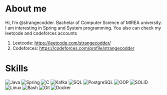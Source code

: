 # About me
Hi, I’m @strangecodder. Bachelar of Computer Science of MIREA university. I am interesting in Spring and System programming.
You also can check my leetcode and codeforces accounts
1. Leetcode: https://leetcode.com/strangecodder/
2. Codeforces: https://codeforces.com/profile/strangecodder

# Skills
![Java](https://img.shields.io/badge/Java-%23ED8B00.svg?style=for-the-badge&logo=openjdk&logoColor=white)
![Spring](https://img.shields.io/badge/Spring-%2366AA66.svg?style=for-the-badge&logo=spring&logoColor=white)
![C](https://img.shields.io/badge/C-00599C?style=for-the-badge&logo=c&logoColor=white)
![Kafka](https://img.shields.io/badge/Kafka-%23E10000.svg?style=for-the-badge&logo=apachekafka&logoColor=white)
![SQL](https://img.shields.io/badge/SQL-4479A1?style=for-the-badge&logo=sqlite&logoColor=white)
![PostgreSQL](https://img.shields.io/badge/PostgreSQL-%23336791.svg?style=for-the-badge&logo=postgresql&logoColor=white)
![OOP](https://img.shields.io/badge/OOP-007ACC?style=for-the-badge&logo=objectivec&logoColor=white)
![SOLID](https://img.shields.io/badge/SOLID-000000?style=for-the-badge&logo=solid&logoColor=white)
![Linux](https://img.shields.io/badge/Linux-FCC624?style=for-the-badge&logo=linux&logoColor=black)
![Bash](https://img.shields.io/badge/Bash-4EAA25?style=for-the-badge&logo=gnubash&logoColor=white)
![Git](https://img.shields.io/badge/Git-F05032?style=for-the-badge&logo=git&logoColor=white)
![Docker](https://img.shields.io/badge/Docker-2496ED?style=for-the-badge&logo=docker&logoColor=white)
<!---
strangecodder/strangecodder is a ✨ special ✨ repository because its `README.md` (this file) appears on your GitHub profile.
You can click the Preview link to take a look at your changes.
--->
